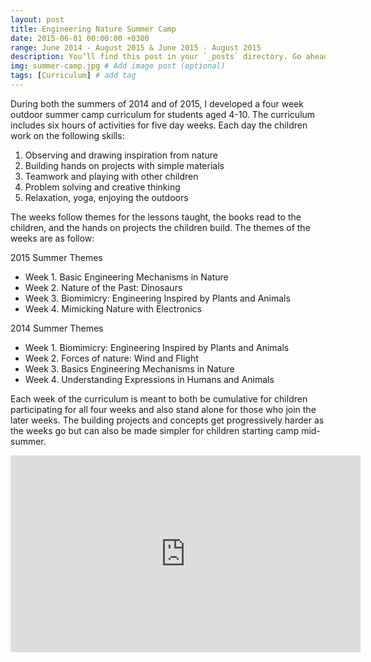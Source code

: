 ```yaml
---
layout: post
title: Engineering Nature Summer Camp
date: 2015-06-01 00:00:00 +0300
range: June 2014 - August 2015 & June 2015 - August 2015
description: You’ll find this post in your `_posts` directory. Go ahead and edit it and re-build the site to see your changes. # Add post description (optional)
img: summer-camp.jpg # Add image post (optional)
tags: [Curriculum] # add tag
---
```

During both the summers of 2014 and of 2015, I developed a four week outdoor summer camp curriculum for students aged 4-10. The curriculum includes six hours of activities for five day weeks. Each day the children work on the following skills:

1. Observing and drawing inspiration from nature
2. Building hands on projects with simple materials
3. Teamwork and playing with other children
4. Problem solving and creative thinking
5. Relaxation, yoga, enjoying the outdoors

The weeks follow themes for the lessons taught, the books read to the children, and the hands on projects the children build. The themes of the weeks are as follow:

2015 Summer Themes

* Week 1. Basic Engineering Mechanisms in Nature
* Week 2. Nature of the Past: Dinosaurs
* Week 3. Biomimicry: Engineering Inspired by Plants and Animals
* Week 4. Mimicking Nature with Electronics

2014 Summer Themes

* Week 1. Biomimicry: Engineering Inspired by Plants and Animals
* Week 2. Forces of nature: Wind and Flight
* Week 3. Basics Engineering Mechanisms in Nature
* Week 4. Understanding Expressions in Humans and Animals

Each week of the curriculum is meant to both be cumulative for children participating for all four weeks and also stand alone for those who join the later weeks. The building projects and concepts get progressively harder as the weeks go but can also be made simpler for children starting camp mid-summer.

<iframe width="560" height="315" src="https://www.youtube.com/embed/EmsQAzMqDWo" frameborder="0" gesture="media" allow="encrypted-media" allowfullscreen></iframe>